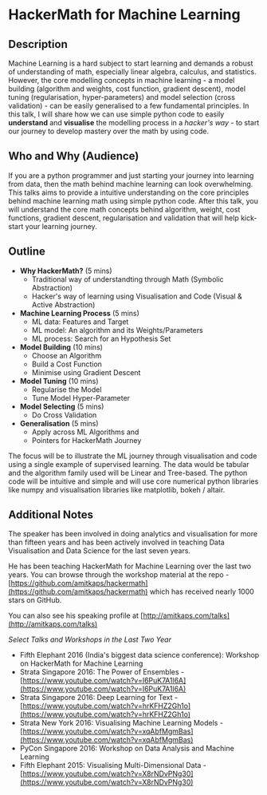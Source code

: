 # HackerMath for Machine Learning

## Description
Machine Learning is a hard subject to start learning and demands  a robust of understanding of math, especially linear algebra, calculus, and statistics. However, the core modelling concepts in machine learning - a model building (algorithm and weights, cost function, gradient descent), model tuning (regularisation, hyper-parameters) and model selection (cross validation) - can be easily generalised to a few fundamental principles. In this talk, I will share how we can use simple python code to easily **understand** and **visualise** the modelling process in a *hacker's way* - to start our journey to develop mastery over the math by using code. 

## Who and Why (Audience)
If you are a python programmer and just starting your journey into learning from data, then the math behind machine learning can look overwhelming. This talks aims to provide a intuitive understanding on the core principles behind machine learning math using simple python code. After this talk, you will understand the core math concepts behind algorithm, weight, cost functions, gradient descent, regularisation and validation that will help kick-start your learning journey.

## Outline

- **Why HackerMath?** (5 mins)
    - Traditional way of understandting through Math (Symbolic Abstraction) 
    - Hacker's way of learning using Visualisation and Code  (Visual & Active Abstraction)
- **Machine Learning Process** (5 mins)
    - ML data: Features and Target 
    - ML model: An algorithm and its Weights/Parameters
    - ML process: Search for an Hypothesis Set
- **Model Building** (10 mins)
    - Choose an Algorithm
    - Build a Cost Function 
    - Minimise using Gradient Descent
- **Model Tuning** (10 mins)
    - Regularise the Model
    - Tune Model Hyper-Parameter  
- **Model Selecting** (5 mins)
    - Do Cross Validation
- **Generalisation** (5 mins)
    - Apply across ML Algorithms and 
    - Pointers for HackerMath Journey

The focus will be to illustrate the ML journey through visualisation and code using a single example of supervised learning. The data would be tabular and the algorithm family used will be Linear and Tree-based. The python code will be intuitive and simple and will use core numerical python libraries like numpy and visualisation libraries like matplotlib, bokeh / altair.

## Additional Notes

The speaker has been involved in doing analytics and visualisation for more than fifteen years and has been actively involved in teaching Data Visualisation and Data Science for the last seven years. 

He has been teaching HackerMath for Machine Learning over the last two years. You can browse through the workshop material at the repo - [https://github.com/amitkaps/hackermath](https://github.com/amitkaps/hackermath) which has received nearly 1000 stars on GitHub.

You can also see his speaking profile at [http://amitkaps.com/talks](http://amitkaps.com/talks)

*Select Talks and Workshops in the Last Two Year*
- Fifth Elephant 2016 (India's biggest data science conference): Workshop on HackerMath for Machine Learning 
- Strata Singapore 2016: The Power of Ensembles - [https://www.youtube.com/watch?v=I6PuK7A1l6A](https://www.youtube.com/watch?v=I6PuK7A1l6A)
- Strata Singapore 2016: Deep Learning for Text - [https://www.youtube.com/watch?v=hrKFHZ2Gh1o](https://www.youtube.com/watch?v=hrKFHZ2Gh1o)
- Strata New York 2016: Visualising Machine Learning Models -  [https://www.youtube.com/watch?v=xqAbfMgmBas](https://www.youtube.com/watch?v=xqAbfMgmBas)
- PyCon Singapore 2016: Workshop on Data Analysis and Machine Learning
- Fifth Elephant 2015: Visualising Multi-Dimensional Data - [https://www.youtube.com/watch?v=X8rNDvPNg30](https://www.youtube.com/watch?v=X8rNDvPNg30)


